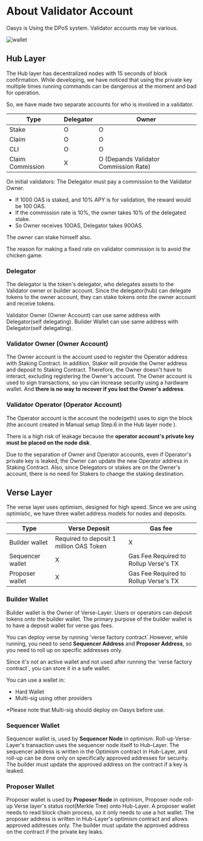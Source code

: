 ---
---

# About Validator Account 

Oasys is Using the DPoS system. Validator accounts may be various. 

![wallet](/img/docs/techdocs/validator/wallet.jpg)

## Hub Layer

The Hub layer has decentralized nodes with 15 seconds of block confirmation. While developing, we have noticed that using the private key multiple times running commands can be dangerous at the moment and bad for operation. 

So, we have made two separate accounts for who is involved in a validator. 


| Type | Delegator | Owner |
|-----------|-----------|-----------|
| Stake| O | O |
| Claim | O | O | 
| CLI | O | O |
| Claim Commission | X | O (Depands Validator Commission Rate) |

On initial validators: The Delegator must pay a commission to the Validator Owner.
- If 1000 OAS is staked, and 10% APY is for validation, the reward would be 100 OAS.
- If the commission rate is 10%, the owner takes 10% of the delegated stake.
- So Owner receives 10OAS, Delegator takes 90OAS.

The owner can stake himself also. 

The reason for making a fixed rate on validator commission is to avoid the chicken game.

### **Delegator** 

The delegator is the token's delegator, who delegates assets to the Validator owner or builder account. 
Since the delegator(hub) can delegate tokens to the owner account, they can stake tokens onto the owner account and receive tokens.

Validator Owner (Owner Account) can use same address with Delegator(self delegating).
Builder Wallet can use same address with Delegator(self delegating).

### **Validator Owner (Owner Account)** 

The Owner account is the account used to register the Operator address with Staking Contract. In addition, Staker will provide the Owner address and deposit to Staking Contract. Therefore, the Owner doesn't have to interact, excluding registering the Owner's account. 
The Owner account is used to sign transactions, so you can increase security using a hardware wallet. And **there is no way to recover if you lost the Owner's address**. 

### **Validator Operator (Operator Account)**

The Operator account is the account the node(geth) uses to sign the block (the account created in Manual setup Step.6 in the Hub layer node ).

There is a high risk of leakage because the **operator account's private key must be placed on the node disk**.

Due to the separation of Owner and Operator accounts, even if Operator's private key is leaked, the Owner can update the new Operator address in Staking Contract. Also, since Delegators or stakes are on the Owner's account, there is no need for Stakers to change the staking destination.

## Verse Layer

The verse layer uses optimism, designed for high speed. Since we are using optimistic, we have three wallet address models for nodes and deposits.

| Type | Verse Deposit | Gas fee |
|-----------|-----------|-----------|
| Builder wallet| Required to deposit 1 million OAS Token | X |
| Sequencer wallet | X | Gas Fee Required to Rollup Verse's TX | 
| Proposer wallet | X | Gas Fee Required to Rollup Verse's TX  |

### **Builder Wallet**

Builder wallet is the Owner of Verse-Layer. Users or operators can deposit tokens onto the builder wallet. 
The primary purpose of the builder wallet is to have a deposit wallet for verse gas fees. 

You can deploy verse by running 'verse factory contract`.However, while running, you need to send **Sequencer Address** and **Proposer Address**, so you need to roll up on specific addresses only. 

Since it's not an active wallet and not used after running the 'verse factory contract`, you can store it in a safe wallet.

You can use a wallet in: 

- Hard Wallet
- Multi-sig using other providers

*Please note that Multi-sig should deploy on Oasys before use. 

### **Sequencer Wallet**

Sequencer wallet is, used by **Sequencer Node** in optimism. Roll-up Verse-Layer's transaction uses the sequencer node itself to Hub-Layer. The sequencer address is written in the Optimism contract in Hub-Layer, and roll-up can be done only on specifically approved addresses for security. The builder must update the approved address on the contract if a key is leaked.  

### **Proposer Wallet**

Proposer wallet is used by **Proposer Node** in optimism, Proposer node roll-up Verse layer's status root(Merkle Tree) onto Hub-Layer. 
A proposer wallet needs to read block chain process, so it only needs to use a hot wallet. The proposer address is written in Hub-Layer's optimism contract and allows approved addresses only. The builder must update the approved address on the contract if the private key leaks. 


